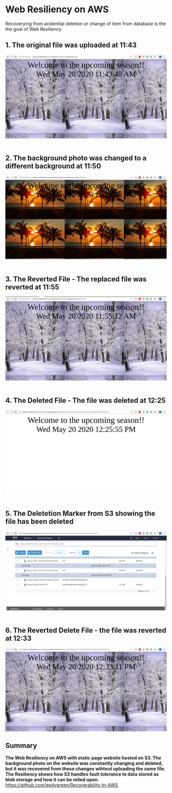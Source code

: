# Web Resiliency on AWS
Recoverying from acidential deletion or change of item from database is the the goal of Web Resiliency

## 1. The original file was uploaded at 11:43 
![Original File upload at 11:43](https://github.com/eedygreen/Recoverability-In-AWS/blob/master/Web%20Resiliency/s3_original.png)
<br> <br/>

## 2. The background photo was changed to a different background at 11:50 
![New File uploaded at 11:50](https://github.com/eedygreen/Recoverability-In-AWS/blob/master/Web%20Resiliency/s3_season.png)
<br> <br/>

## 3. The Reverted File - The replaced file was reverted at 11:55 
![Reverted File at 11:55](https://github.com/eedygreen/Recoverability-In-AWS/blob/master/Web%20Resiliency/s3_season_revert.png)
<br> <br/>

## 4. The Deleted File - The file was deleted at 12:25 
![File Deleted at 12:25](https://github.com/eedygreen/Recoverability-In-AWS/blob/master/Web%20Resiliency/s3_deletion.png)
<br> <br/>

## 5. The Deletetion Marker from S3 showing the file has been deleted
![Deletion Marker at 12:25](https://github.com/eedygreen/Recoverability-In-AWS/blob/master/Web%20Resiliency/s3_deletion_marker.png)
<br> <br/>

## 6. The Reverted Delete File - the file was reverted at 12:33
![Reverted Delete File at 12:33](https://github.com/eedygreen/Recoverability-In-AWS/blob/master/Web%20Resiliency/s3_deletion_revert.png)


## Summary
**The Web Resiliency on AWS with static page website hosted on S3. The background photo on the website was constantly changing and deleted, but it was recovered from these changes wihtout uploading the same file. The Resiliency shows how S3 handles fault tolerance to data stored as blob storage and how it can be relied upon.** https://github.com/eedygreen/Recoverability-In-AWS
